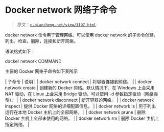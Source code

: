 # Docker network 网络子命令

> 原文：[`c.biancheng.net/view/3197.html`](http://c.biancheng.net/view/3197.html)

docker network 命令用于管理网络。可以使用 docker network 的子命令创建，列出，检查，删除，连接和断开网络。

语法格式如下：

docker network COMMAND

主要的 Docker 网络子命令如下表所示

| 子命令 | 说明 |
| docker network connect | 将容器连接到网络。 |
| docker network create | 创建新的 Docker 网络。默认情况下，在 Windows 上会采用 NAT 驱动，在 Linux 上会采用 Bridge 驱动。可以使用 -d 参数指定驱动（网络类型）。 |
| docker network disconnect | 断开容器的网络。 |
| docker network inspect | 提供 Docker 网络的详细配置信息。 |
| docker network ls | 用于列出运行在本地 Docker 主机上的全部网络。 |
| docker network prune | 删除 Docker 主机上全部未使用的网络。 |
| docker network rm | 删除 Docker 主机上指定网络。 |